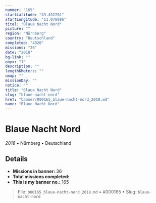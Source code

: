```yaml
---
nummer: "165"
startLatitude: "49.452761"
startLongitude: "11.078086"
titel: "Blaue Nacht Nord"
picture: ""
region: "Nürnberg"
country: "Deutschland"
completed: "4020"
missions: "36"
date: "2018"
bg-link: ""
onyx: "1"
description: ""
lengthKMeters: ""
umap: ""
missionDay: ""
notice: ""
title: "Blaue Nacht Nord"
slug: "blaue-nacht-nord"
href: "banner/000165_blaue-nacht-nord_2018.md"
name: "Blaue Nacht Nord"
---
```

# Blaue Nacht Nord

*2018* • Nürnberg • Deutschland





## Details

- **Missions in banner:** 36
- **Total missions completed:** 
- **This is my banner no.:** 165






> File: `000165_blaue-nacht-nord_2018.md` • #000165 • Slug: `blaue-nacht-nord`
